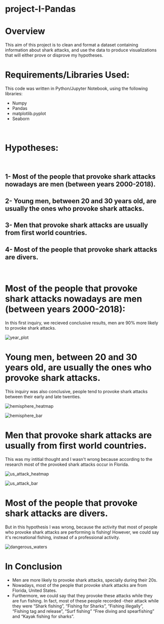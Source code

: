 # project-I-Pandas

# Overview

This aim of this project is to clean and format a dataset containing information about shark attacks, and use the data to produce visualizations that will either  prove or disprove my hypotheses.
<br>

# Requirements/Libraries Used:
This code was written in Python/Jupyter Notebook, using the following libraries:
<br>
- Numpy
- Pandas
- matplotlib.pyplot
- Seaborn
<br>
 

# Hypotheses:
<br>

## 1- Most of the people that provoke shark attacks nowadays are men (between years 2000-2018).
## 2- Young men, between 20 and 30 years old, are usually the ones who provoke shark attacks.
## 3- Men that provoke shark attacks are usually from first world countries. 
## 4- Most of the people that provoke shark attacks are divers. 

<br>

# Most of the people that provoke shark attacks nowadays are men (between years 2000-2018):

In this first inquiry, we recieved conclusive results, men are 90% more likely to provoke shark attacks. 

![year_plot](https://user-images.githubusercontent.com/119608737/215509809-57ab26b0-de65-4517-aaf1-556affd7a9d1.png)




# Young men, between 20 and 30 years old, are usually the ones who provoke shark attacks.

This inquiry was also conclusive, people tend to provoke shark attacks between their early and late twenties. 
<br>

![hemisphere_heatmap](https://user-images.githubusercontent.com/119608737/215509598-8462c0b8-e27e-469d-9141-a224d1b5b701.png)



![hemisphere_bar](https://user-images.githubusercontent.com/119608737/215509630-307aca40-f7a1-4e61-a328-7d0bc732d286.png)




# Men that provoke shark attacks are usually from first world countries. 

This was my intitial thought and I wasn't wrong because according to the research most of the provoked shark attacks occur in Florida. 

![us_attack_heatmap](https://user-images.githubusercontent.com/119608737/215509921-8b3c2c3a-48c6-47e4-92d6-7ebfceba38d8.png)



![us_attack_bar](https://user-images.githubusercontent.com/119608737/215509956-7cf78d25-ac92-4c96-bc2a-d7da89f63065.png)



# Most of the people that provoke shark attacks are divers. 

But in this hypothesis I was wrong, because the activity that most of people who provoke shark attacks are performing is fishing! However, we could say it's recreational fishing, instead of a professional activity. 

![dangerous_waters](https://user-images.githubusercontent.com/119608737/215501493-8b7a0531-7ff2-49e8-aeeb-ef0f8c93f476.png)


# In Conclusion
- Men are more likely to provoke shark attacks, specially during their 20s.
- Nowadays, most of the people that provoke shark attacks are from Florida, United States.
- Furthermore, we could say that they provoke these attacks while they are fun fishing. In fact, most of these people recorded -their attack while they were “Shark fishing”, “Fishing for Sharks”, “Fishing illegally”, “Fishing tag and release”, “Surf fishing” “Free diving and spearfishing” and “Kayak fishing for sharks”. 
